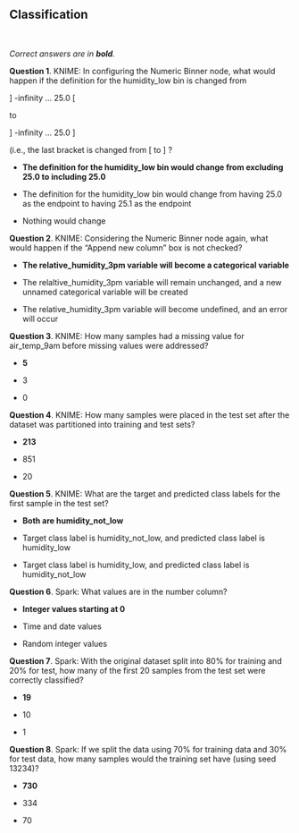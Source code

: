 ## Classification
<br>

_Correct answers are in **bold**._
<br>

**Question 1**. KNIME: In configuring the Numeric Binner node, what would happen if the definition for the humidity_low bin is changed from

] -infinity ... 25.0 [

to

] -infinity ... 25.0 ]

(i.e., the last bracket is changed from [ to ] ?

* **The definition for the humidity_low bin would change from excluding 25.0 to including 25.0**

* The definition for the humidity_low bin would change from having 25.0 as the endpoint to having 25.1 as the endpoint

* Nothing would change


**Question 2**. KNIME: Considering the Numeric Binner node again, what would happen if the “Append new column” box is not checked?

* **The relative_humidity_3pm variable will become a categorical variable**

* The relaltive_humidity_3pm variable will remain unchanged, and a new unnamed categorical variable will be created

* The relative_humidity_3pm variable will become undefined, and an error will occur


**Question 3**. KNIME: How many samples had a missing value for air_temp_9am before missing values were addressed?

* **5**

* 3

* 0


**Question 4**. KNIME: How many samples were placed in the test set after the dataset was partitioned into training and test sets?

* **213**

* 851

* 20


**Question 5**. KNIME: What are the target and predicted class labels for the first sample in the test set?

* **Both are humidity_not_low**

* Target class label is humidity_not_low, and predicted class label is humidity_low

* Target class label is humidity_low, and predicted class label is humidity_not_low


**Question 6**. Spark: What values are in the number column?

* **Integer values starting at 0**

* Time and date values

* Random integer values


**Question 7**. Spark: With the original dataset split into 80% for training and 20% for test, how many of the first 20 samples from the test set were correctly classified?

* **19**

* 10

* 1


**Question 8**. Spark: If we split the data using 70% for training data and 30% for test data, how many samples would the training set have (using seed 13234)?

* **730**

* 334

* 70
